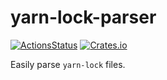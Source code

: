 # yarn-lock-parser

[![ActionsStatus](https://github.com/robertohuertasm/yarn-lock-parser/workflows/Build/badge.svg)](https://github.com/robertohuertasm/yarn-lock-parser/actions) [![Crates.io](https://img.shields.io/crates/v/yarn-lock-parser.svg)](https://crates.io/crates/yarn-lock-parser)

Easily parse `yarn-lock` files.
